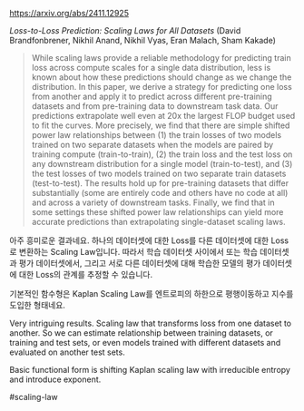 https://arxiv.org/abs/2411.12925

*Loss-to-Loss Prediction: Scaling Laws for All Datasets* (David Brandfonbrener, Nikhil Anand, Nikhil Vyas, Eran Malach, Sham Kakade)

> While scaling laws provide a reliable methodology for predicting train loss across compute scales for a single data distribution, less is known about how these predictions should change as we change the distribution. In this paper, we derive a strategy for predicting one loss from another and apply it to predict across different pre-training datasets and from pre-training data to downstream task data. Our predictions extrapolate well even at 20x the largest FLOP budget used to fit the curves. More precisely, we find that there are simple shifted power law relationships between (1) the train losses of two models trained on two separate datasets when the models are paired by training compute (train-to-train), (2) the train loss and the test loss on any downstream distribution for a single model (train-to-test), and (3) the test losses of two models trained on two separate train datasets (test-to-test). The results hold up for pre-training datasets that differ substantially (some are entirely code and others have no code at all) and across a variety of downstream tasks. Finally, we find that in some settings these shifted power law relationships can yield more accurate predictions than extrapolating single-dataset scaling laws.

아주 흥미로운 결과네요. 하나의 데이터셋에 대한 Loss를 다른 데이터셋에 대한 Loss로 변환하는 Scaling Law입니다. 따라서 학습 데이터셋 사이에서 또는 학습 데이터셋과 평가 데이터셋에서, 그리고 서로 다른 데이터셋에 대해 학습한 모델의 평가 데이터셋에 대한 Loss의 관계를 추정할 수 있습니다.

기본적인 함수형은 Kaplan Scaling Law를 엔트로피의 하한으로 평행이동하고 지수를 도입한 형태네요.

<english>
Very intriguing results. Scaling law that transforms loss from one dataset to another. So we can estimate relationship between training datasets, or training and test sets, or even models trained with different datasets and evaluated on another test sets.

Basic functional form is shifting Kaplan scaling law with irreducible entropy and introduce exponent.
</english>

#scaling-law 